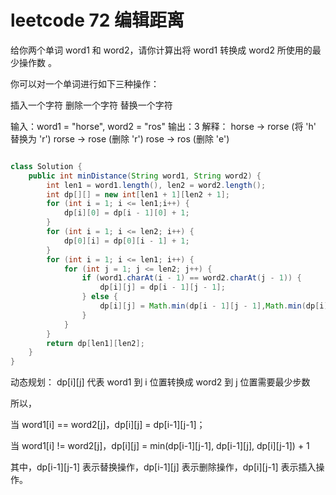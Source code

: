 # leetcode 72 编辑距离

给你两个单词 word1 和 word2，请你计算出将 word1 转换成 word2 所使用的最少操作数 。

你可以对一个单词进行如下三种操作：

插入一个字符
删除一个字符
替换一个字符

输入：word1 = "horse", word2 = "ros"
输出：3
解释：
horse -> rorse (将 'h' 替换为 'r')
rorse -> rose (删除 'r')
rose -> ros (删除 'e')

```java

class Solution {
    public int minDistance(String word1, String word2) {
        int len1 = word1.length(), len2 = word2.length();
        int dp[][] = new int[len1 + 1][len2 + 1];
        for (int i = 1; i <= len1;i++) {
            dp[i][0] = dp[i - 1][0] + 1;
        }
        for (int i = 1; i <= len2; i++) {
            dp[0][i] = dp[0][i - 1] + 1;
        }
        for (int i = 1; i <= len1; i++) {
            for (int j = 1; j <= len2; j++) {
                if (word1.charAt(i - 1) == word2.charAt(j - 1)) {
                    dp[i][j] = dp[i - 1][j - 1];
                } else {
                    dp[i][j] = Math.min(dp[i - 1][j - 1],Math.min(dp[i][j - 1],dp[i - 1][j])) + 1;
                }
            }
        }
        return dp[len1][len2];
    }
}
```

动态规划：
dp[i][j] 代表 word1 到 i 位置转换成 word2 到 j 位置需要最少步数

所以，

当 word1[i] == word2[j]，dp[i][j] = dp[i-1][j-1]；

当 word1[i] != word2[j]，dp[i][j] = min(dp[i-1][j-1], dp[i-1][j], dp[i][j-1]) + 1

其中，dp[i-1][j-1] 表示替换操作，dp[i-1][j] 表示删除操作，dp[i][j-1] 表示插入操作。
